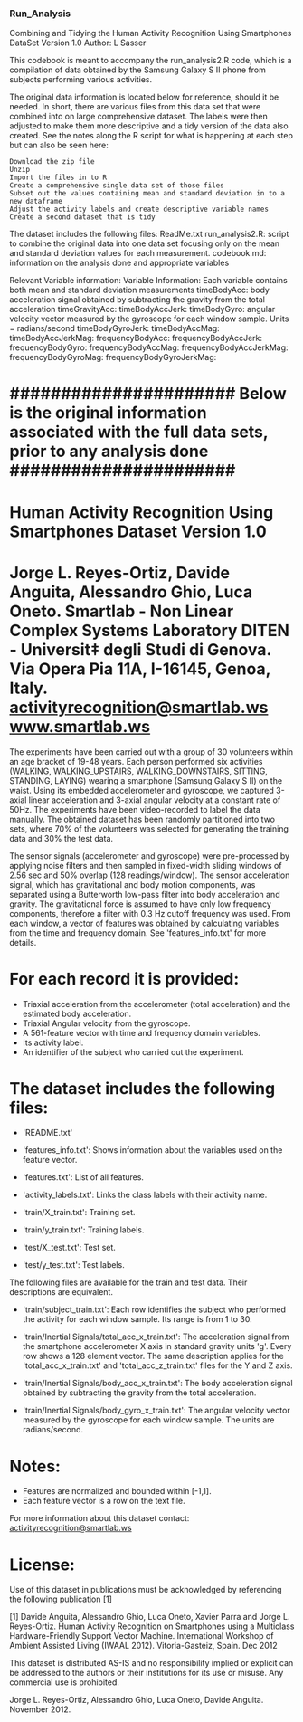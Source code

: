 ### Run_Analysis 
Combining and Tidying the Human Activity Recognition Using Smartphones DataSet
Version 1.0
Author: L Sasser

This codebook is meant to accompany the run_analysis2.R code, which is a compilation
of data obtained by the Samsung Galaxy S II phone from subjects performing various activities.

The original data information is located below for reference, should it be needed. In short, there are various files from this data set that were combined into on large comprehensive dataset. The labels were then adjusted to make them more descriptive and a tidy version of the data also created. See the notes along the R script for what is happening at each step but can also be seen here:

    Download the zip file
    Unzip 
    Import the files in to R
    Create a comprehensive single data set of those files
    Subset out the values containing mean and standard deviation in to a new dataframe
    Adjust the activity labels and create descriptive variable names
    Create a second dataset that is tidy 

The dataset includes the following files:
ReadMe.txt
run_analysis2.R: script to combine the original data into one data set focusing only on the mean and 
    standard deviation values for each measurement.
codebook.md: information on the analysis done and appropriate variables

Relevant Variable information:
Variable Information: Each variable contains both mean and standard deviation measurements
timeBodyAcc: body acceleration signal obtained by subtracting the gravity from the total 	acceleration
timeGravityAcc:
timeBodyAccJerk:
timeBodyGyro: angular velocity vector measured by the gyroscope for each window sample. 	Units = radians/second
timeBodyGyroJerk:
timeBodyAccMag:
timeBodyAccJerkMag:
frequencyBodyAcc:
frequencyBodyAccJerk:
frequencyBodyGyro:
frequencyBodyAccMag:
frequencyBodyAccJerkMag:
frequencyBodyGyroMag:
frequencyBodyGyroJerkMag:


######################
Below is the original information associated with the full data sets, prior to any analysis done
######################
==================================================================
Human Activity Recognition Using Smartphones Dataset
Version 1.0
==================================================================
Jorge L. Reyes-Ortiz, Davide Anguita, Alessandro Ghio, Luca Oneto.
Smartlab - Non Linear Complex Systems Laboratory
DITEN - Universit‡ degli Studi di Genova.
Via Opera Pia 11A, I-16145, Genoa, Italy.
activityrecognition@smartlab.ws
www.smartlab.ws
==================================================================

The experiments have been carried out with a group of 30 volunteers within an age bracket of 19-48 years. Each person performed six activities (WALKING, WALKING_UPSTAIRS, WALKING_DOWNSTAIRS, SITTING, STANDING, LAYING) wearing a smartphone (Samsung Galaxy S II) on the waist. Using its embedded accelerometer and gyroscope, we captured 3-axial linear acceleration and 3-axial angular velocity at a constant rate of 50Hz. The experiments have been video-recorded to label the data manually. The obtained dataset has been randomly partitioned into two sets, where 70% of the volunteers was selected for generating the training data and 30% the test data. 

The sensor signals (accelerometer and gyroscope) were pre-processed by applying noise filters and then sampled in fixed-width sliding windows of 2.56 sec and 50% overlap (128 readings/window). The sensor acceleration signal, which has gravitational and body motion components, was separated using a Butterworth low-pass filter into body acceleration and gravity. The gravitational force is assumed to have only low frequency components, therefore a filter with 0.3 Hz cutoff frequency was used. From each window, a vector of features was obtained by calculating variables from the time and frequency domain. See 'features_info.txt' for more details. 

For each record it is provided:
======================================

- Triaxial acceleration from the accelerometer (total acceleration) and the estimated body acceleration.
- Triaxial Angular velocity from the gyroscope. 
- A 561-feature vector with time and frequency domain variables. 
- Its activity label. 
- An identifier of the subject who carried out the experiment.

The dataset includes the following files:
=========================================

- 'README.txt'

- 'features_info.txt': Shows information about the variables used on the feature vector.

- 'features.txt': List of all features.

- 'activity_labels.txt': Links the class labels with their activity name.

- 'train/X_train.txt': Training set.

- 'train/y_train.txt': Training labels.

- 'test/X_test.txt': Test set.

- 'test/y_test.txt': Test labels.

The following files are available for the train and test data. Their descriptions are equivalent. 

- 'train/subject_train.txt': Each row identifies the subject who performed the activity for each window sample. Its range is from 1 to 30. 

- 'train/Inertial Signals/total_acc_x_train.txt': The acceleration signal from the smartphone accelerometer X axis in standard gravity units 'g'. Every row shows a 128 element vector. The same description applies for the 'total_acc_x_train.txt' and 'total_acc_z_train.txt' files for the Y and Z axis. 

- 'train/Inertial Signals/body_acc_x_train.txt': The body acceleration signal obtained by subtracting the gravity from the total acceleration. 

- 'train/Inertial Signals/body_gyro_x_train.txt': The angular velocity vector measured by the gyroscope for each window sample. The units are radians/second. 

Notes: 
======
- Features are normalized and bounded within [-1,1].
- Each feature vector is a row on the text file.

For more information about this dataset contact: activityrecognition@smartlab.ws

License:
========
Use of this dataset in publications must be acknowledged by referencing the following publication [1] 

[1] Davide Anguita, Alessandro Ghio, Luca Oneto, Xavier Parra and Jorge L. Reyes-Ortiz. Human Activity Recognition on Smartphones using a Multiclass Hardware-Friendly Support Vector Machine. International Workshop of Ambient Assisted Living (IWAAL 2012). Vitoria-Gasteiz, Spain. Dec 2012

This dataset is distributed AS-IS and no responsibility implied or explicit can be addressed to the authors or their institutions for its use or misuse. Any commercial use is prohibited.

Jorge L. Reyes-Ortiz, Alessandro Ghio, Luca Oneto, Davide Anguita. November 2012.






